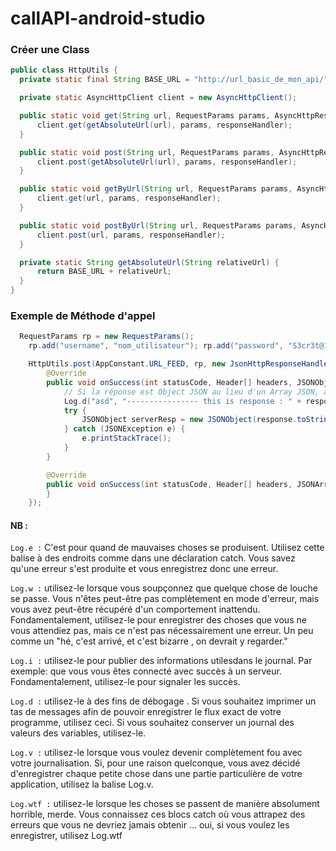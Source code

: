 # callAPI-android-studio

### Créer une Class

```java
public class HttpUtils {
  private static final String BASE_URL = "http://url_basic_de_mon_api/";

  private static AsyncHttpClient client = new AsyncHttpClient();

  public static void get(String url, RequestParams params, AsyncHttpResponseHandler responseHandler) {
      client.get(getAbsoluteUrl(url), params, responseHandler);
  }

  public static void post(String url, RequestParams params, AsyncHttpResponseHandler responseHandler) {
      client.post(getAbsoluteUrl(url), params, responseHandler);
  }

  public static void getByUrl(String url, RequestParams params, AsyncHttpResponseHandler responseHandler) {
      client.get(url, params, responseHandler);
  }

  public static void postByUrl(String url, RequestParams params, AsyncHttpResponseHandler responseHandler) {
      client.post(url, params, responseHandler);
  }

  private static String getAbsoluteUrl(String relativeUrl) {
      return BASE_URL + relativeUrl;
  }
}
```

### Exemple de Méthode d'appel

```java
  RequestParams rp = new RequestParams();
    rp.add("username", "nom_utilisateur"); rp.add("password", "S3cr3t@123");

    HttpUtils.post(AppConstant.URL_FEED, rp, new JsonHttpResponseHandler() {
        @Override
        public void onSuccess(int statusCode, Header[] headers, JSONObject response) {
            // Si la réponse est Object JSON au lieu d'un Array JSON, attendu
            Log.d("asd", "---------------- this is response : " + response);
            try {
                JSONObject serverResp = new JSONObject(response.toString());                                                
            } catch (JSONException e) {
                e.printStackTrace();
            }                   
        }

        @Override
        public void onSuccess(int statusCode, Header[] headers, JSONArray timeline) {
        }
    });
```

#### NB :

`Log.e :` C'est pour quand de mauvaises choses se produisent. Utilisez cette balise à des endroits comme dans une déclaration catch. Vous savez qu'une erreur s'est produite et vous enregistrez donc une erreur.

`Log.w :` utilisez-le lorsque vous soupçonnez que quelque chose de louche se passe. Vous n'êtes peut-être pas complètement en mode d'erreur, mais vous avez peut-être récupéré d'un comportement inattendu. Fondamentalement, utilisez-le pour enregistrer des choses que vous ne vous attendiez pas, mais ce n'est pas nécessairement une erreur. Un peu comme un "hé, c'est arrivé, et c'est bizarre , on devrait y regarder."

`Log.i :` utilisez-le pour publier des informations utilesdans le journal. Par exemple: que vous vous êtes connecté avec succès à un serveur. Fondamentalement, utilisez-le pour signaler les succès.

`Log.d :` utilisez-le à des fins de débogage . Si vous souhaitez imprimer un tas de messages afin de pouvoir enregistrer le flux exact de votre programme, utilisez ceci. Si vous souhaitez conserver un journal des valeurs des variables, utilisez-le.

`Log.v :` utilisez-le lorsque vous voulez devenir complètement fou avec votre journalisation. Si, pour une raison quelconque, vous avez décidé d'enregistrer chaque petite chose dans une partie particulière de votre application, utilisez la balise Log.v.

`Log.wtf :` utilisez-le lorsque les choses se passent de manière absolument horrible, merde. Vous connaissez ces blocs catch où vous attrapez des erreurs que vous ne devriez jamais obtenir ... oui, si vous voulez les enregistrer, utilisez Log.wtf
